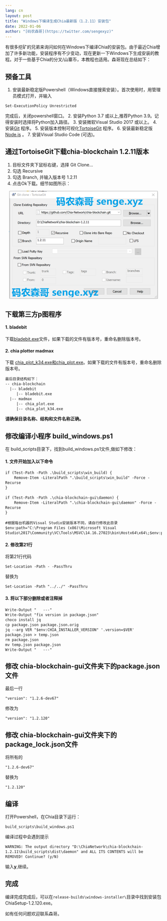 ```yaml
---
lang: cn
layout: post
title: "Windows下编译生成Chia最新版（1.2.11）安装包"
date: 2022-01-06
author: "[码农森哥](https://twitter.com/sengexyz)"
---
```


有很多挖矿的兄弟来询问如何在Windows下编译Chia的安装包。由于最近Chia增加了许多新功能，安装程序有不少变动，现在更新一下Windows下生成安装的教程。对于一些基于Chia的分叉/山寨币，本教程也适用。森哥现在总结如下：


## 预备工具
1. 安装最新稳定版Powershell（Windows直接搜索安装）。首次使用时，用管理员模式打开，并输入 

```batch
Set-ExecutionPolicy Unrestricted
```
完成后，关闭powershell窗口。
2. 安装Python 3.7 或以上,推荐Python 3.9。记得安装时选择将Python加入路径。 
3. 安装微软Visual Studio 2017 或以上。
4. 安装[Git](https://git-scm.com/) 程序。
5. 安装版本控制可视化[TortoiseGit](https://tortoisegit.org/) 程序。
6. 安装最新稳定版[Node.js](https://nodejs.org) 。
7. 安装Visual Studio Code (可选)。


## 通过TortoiseGit下载chia-blockchain 1.2.11版本
1. 目标文件夹下鼠标右键，选择 Git Clone...
2. 勾选 Recursive
3. 勾选 Branch, 并输入版本号 1.2.11
4. 点击Ok下载。细节如图所示：
<p align="center">
  <img src="/assets/blog/git_chia_settings.png" alt="Git settings for Chia" width="480">
</p>


## 下载第三方p图程序

#### 1. bladebit
下载[bladebit.exe](https://github.com/Chia-Network/bladebit)文件，如果下载的文件有版本号，重命名删除版本号。

#### 2. chia plotter madmax
下载 [chia_plot_k34.exe和chia_plot.exe](https://github.com/Chia-Network/chia-plotter-madmax)。如果下载的文件有版本号，重命名删除版本号。

```batch
最后目录结构如下：
-- chia-blockchain
  |-- bladebit
     |-- bladebit.exe
  |-- madmax
     |-- chia_plot.exe
     |-- chia_plot_k34.exe
```

**请确保目录名称、结构和文件名称正确。**

## 修改编译小程序 build_windows.ps1
在 build_scripts目录下，找到build_windows.ps1文件,做如下修改：

#### 1. 文件开始加入以下命令 

```batch
if (Test-Path -Path .\build_scripts\win_build) {
    Remove-Item -LiteralPath ".\build_scripts\win_build" -Force -Recurse
}

if (Test-Path -Path .\chia-blockchain-gui\daemon) {
    Remove-Item -LiteralPath ".\chia-blockchain-gui\daemon" -Force -Recurse
}

#根据每台机器的Visual Studio安装版本不同，请自行修改此目录
$env:path="C:\Program Files (x86)\Microsoft Visual Studio\2017\Community\VC\Tools\MSVC\14.16.27023\bin\Hostx64\x64\;$env:path"
```

#### 2. 修改第21行 
将第21行代码
```batch
Set-Location -Path - -PassThru 
``` 

替换为 

```batch
Set-Location -Path "../../" -PassThru 
```

#### 3. 将以下部分删除或者注释掉

```batch
Write-Output "   ---"
Write-Output "fix version in package.json"
choco install jq
cp package.json package.json.orig
jq --arg VER "$env:CHIA_INSTALLER_VERSION" '.version=$VER' package.json > temp.json
rm package.json
mv temp.json package.json
Write-Output "   ---"
```

## 修改 chia-blockchain-gui文件夹下的package.json文件
最后一行
```batch
"version": "1.2.6-dev67"
``` 

修改为 
```batch
"version": "1.2.120"
```


## 修改 chia-blockchain-gui文件夹下的package_lock.json文件
将所有的 
```
"1.2.6-dev67"
```
替换为
```
"1.2.120"
```


## 编译

打开Powershell，在Chia目录下运行：

```batch
build_scripts\build_windows.ps1
```

编译过程中会遇到提示
```batch
WARNING: The output directory "D:\ChiaNetwork\chia-blockchain-1.2.11\build_scripts\dist\daemon" and ALL ITS CONTENTS will be REMOVED! Continue? (y/N)
```
输入**y**,继续。

## 完成
编译完成完成后，可以在```release-builds\windows-installer\```目录中找到安装包ChiaSetup-1.2.120.exe。


如有任何问题欢迎联系森哥。


